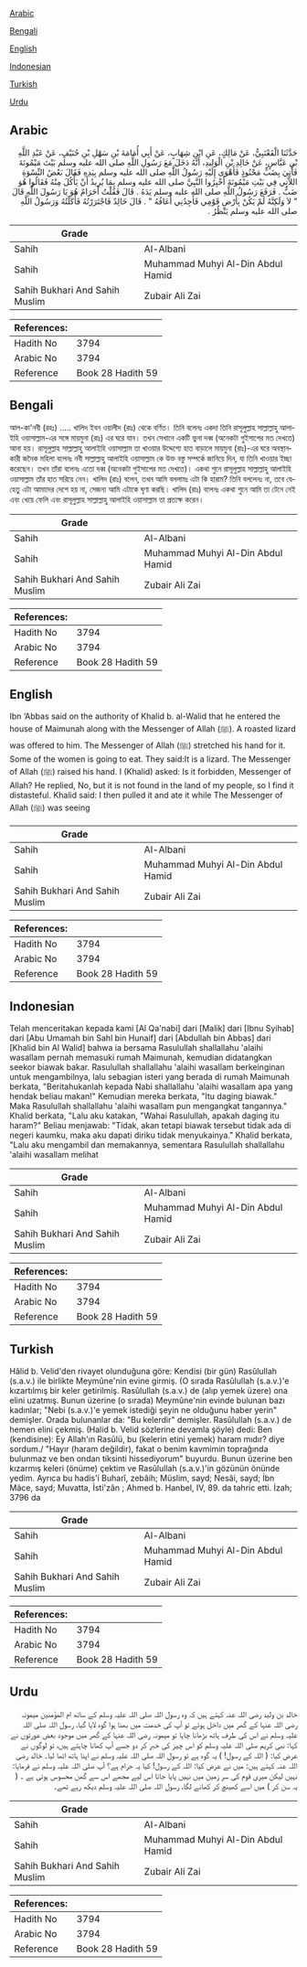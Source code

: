 [Arabic](#arabic)

[Bengali](#bengali)

[English](#english)

[Indonesian](#indonesian)

[Turkish](#turkish)

[Urdu](#urdu)

## Arabic


<div dir="rtl" lang="ar" style={{fontSize:'larger',backgroundColor:'#f8f9fa',padding:20}}>
حَدَّثَنَا الْقَعْنَبِيُّ، عَنْ مَالِكٍ، عَنِ ابْنِ شِهَابٍ، عَنْ أَبِي أُمَامَةَ بْنِ سَهْلِ بْنِ حُنَيْفٍ، عَنْ عَبْدِ اللَّهِ بْنِ عَبَّاسٍ، عَنْ خَالِدِ بْنِ الْوَلِيدِ، أَنَّهُ دَخَلَ مَعَ رَسُولِ اللَّهِ صلى الله عليه وسلم بَيْتَ مَيْمُونَةَ فَأُتِيَ بِضَبٍّ مَحْنُوذٍ فَأَهْوَى إِلَيْهِ رَسُولُ اللَّهِ صلى الله عليه وسلم بِيَدِهِ فَقَالَ بَعْضُ النِّسْوَةِ اللاَّتِي فِي بَيْتِ مَيْمُونَةَ أَخْبِرُوا النَّبِيَّ صلى الله عليه وسلم بِمَا يُرِيدُ أَنْ يَأْكُلَ مِنْهُ فَقَالُوا هُوَ ضَبٌّ ‏.‏ فَرَفَعَ رَسُولُ اللَّهِ صلى الله عليه وسلم يَدَهُ ‏.‏ قَالَ فَقُلْتُ أَحَرَامٌ هُوَ يَا رَسُولَ اللَّهِ قَالَ ‏ "‏ لاَ وَلَكِنَّهُ لَمْ يَكُنْ بِأَرْضِ قَوْمِي فَأَجِدُنِي أَعَافُهُ ‏"‏ ‏.‏ قَالَ خَالِدٌ فَاجْتَرَرْتُهُ فَأَكَلْتُهُ وَرَسُولُ اللَّهِ صلى الله عليه وسلم يَنْظُرُ ‏.‏
</div>
<div style={{backgroundColor:'#f8f9fa',padding:20, marginBottom: 10}}><table> <thead> <tr> <th>Grade</th> <th></th> </tr> </thead> <tbody> <tr><td>Sahih</td><td>Al-Albani</td></tr><tr><td>Sahih</td><td>Muhammad Muhyi Al-Din Abdul Hamid</td></tr><tr><td>Sahih Bukhari And Sahih Muslim</td><td>Zubair Ali Zai</td></tr></tbody></table><table> <thead> <tr> <th>References:</th> <th></th> </tr> </thead> <tbody><tr><td>Hadith No</td><td>3794</td></tr><tr><td>Arabic No</td><td>3794</td></tr><tr><td>Reference</td><td>Book 28 Hadith 59</td></tr></tbody></table></div>

## Bengali


<div dir="ltr" lang="bn" style={{fontSize:'larger',backgroundColor:'#f8f9fa',padding:20}}>
আল-কা'নবী (রহঃ) ..... খালিদ ইবন ওয়ালীদ (রাঃ) থেকে বর্ণিত। তিনি বলেনঃ একদা তিনি রাসূলুল্লাহ সাল্লাল্লাহু আলাইহি ওয়াসাল্লাম-এর সঙ্গে মায়মুনা (রাঃ) এর ঘরে যান। তখন সেখানে একটি ভুনা দব্ব (অনেকটা গুইসাপের মত দেখতে) আনা হয়। রাসূলুল্লাহ সাল্লাল্লাহু আলাইহি ওয়াসাল্লাম তা খাওয়ার উদ্দেশ্যে হাত বাড়ালে মায়মুনা (রাঃ)-এর ঘরে অবস্থানকারী জনৈক মহিলা বলেনঃ নবী সাল্লাল্লাহু আলাইহি ওয়াসাল্লাম কে উক্ত বস্তু সম্পর্কে জানিয়ে দিন, যা তিনি খাওয়ার ইচ্ছা করেছেন। তখন তাঁরা বলেনঃ এতো দব্ব (অনেকটা গুইসাপের মত দেখতে)। একথা শুনে রাসূলুল্লাহ সাল্লাল্লাহু আলাইহি ওয়াসাল্লাম তাঁর হাত সরিয়ে নেন। খালিদ (রাঃ) বলেন, তখন আমি বললামঃ এটা কি হারাম? তিনি বললেনঃ না, তবে যেহেতু এটা আমাদের দেশে হয় না, সেজন্য আমি এটাকে ঘৃণা করছি। খালিদ (রাঃ) বলেনঃ একথা শুনে আমি তা টেনে নেই এবং খেয়ে ফেলি এবং রাসূলুল্লাহ সাল্লাল্লাহু আলাইহি ওয়াসাল্লাম তা প্রত্যক্ষ করেন।
</div>
<div style={{backgroundColor:'#f8f9fa',padding:20, marginBottom: 10}}><table> <thead> <tr> <th>Grade</th> <th></th> </tr> </thead> <tbody> <tr><td>Sahih</td><td>Al-Albani</td></tr><tr><td>Sahih</td><td>Muhammad Muhyi Al-Din Abdul Hamid</td></tr><tr><td>Sahih Bukhari And Sahih Muslim</td><td>Zubair Ali Zai</td></tr></tbody></table><table> <thead> <tr> <th>References:</th> <th></th> </tr> </thead> <tbody><tr><td>Hadith No</td><td>3794</td></tr><tr><td>Arabic No</td><td>3794</td></tr><tr><td>Reference</td><td>Book 28 Hadith 59</td></tr></tbody></table></div>

## English


<div dir="ltr" lang="en" style={{fontSize:'larger',backgroundColor:'#f8f9fa',padding:20}}>
Ibn ‘Abbas said on the authority of Khalid b. al-Walid that he entered the house of Maimunah along with the Messenger of Allah (ﷺ). A roasted lizard was offered to him. The Messenger of Allah (ﷺ) stretched his hand for it. Some of the women is going to eat. They said:It is a lizard. The Messenger of Allah (ﷺ) raised his hand. I (Khalid) asked: Is it forbidden, Messenger of Allah? He replied, No, but it is not found in the land of my people, so I find it distasteful. Khalid said: I then pulled it and ate it while The Messenger of Allah (ﷺ) was seeing
</div>
<div style={{backgroundColor:'#f8f9fa',padding:20, marginBottom: 10}}><table> <thead> <tr> <th>Grade</th> <th></th> </tr> </thead> <tbody> <tr><td>Sahih</td><td>Al-Albani</td></tr><tr><td>Sahih</td><td>Muhammad Muhyi Al-Din Abdul Hamid</td></tr><tr><td>Sahih Bukhari And Sahih Muslim</td><td>Zubair Ali Zai</td></tr></tbody></table><table> <thead> <tr> <th>References:</th> <th></th> </tr> </thead> <tbody><tr><td>Hadith No</td><td>3794</td></tr><tr><td>Arabic No</td><td>3794</td></tr><tr><td>Reference</td><td>Book 28 Hadith 59</td></tr></tbody></table></div>

## Indonesian


<div dir="ltr" lang="id" style={{fontSize:'larger',backgroundColor:'#f8f9fa',padding:20}}>
Telah menceritakan kepada kami [Al Qa'nabi] dari [Malik] dari [Ibnu Syihab] dari [Abu Umamah bin Sahl bin Hunaif] dari [Abdullah bin Abbas] dari [Khalid bin Al Walid] bahwa ia bersama Rasulullah shallallahu 'alaihi wasallam pernah memasuki rumah Maimunah, kemudian didatangkan seekor biawak bakar. Rasulullah shallallahu 'alaihi wasallam berkeinginan untuk mengambilnya, lalu sebagian isteri yang berada di rumah Maimunah berkata, "Beritahukanlah kepada Nabi shallallahu 'alaihi wasallam apa yang hendak beliau makan!" Kemudian mereka berkata, "Itu daging biawak." Maka Rasulullah shallallahu 'alaihi wasallam pun mengangkat tangannya." Khalid berkata, "Lalu aku katakan, "Wahai Rasulullah, apakah daging itu haram?" Beliau menjawab: "Tidak, akan tetapi biawak tersebut tidak ada di negeri kaumku, maka aku dapati diriku tidak menyukainya." Khalid berkata, "Lalu aku mengambil dan memakannya, sementara Rasulullah shallallahu 'alaihi wasallam melihat
</div>
<div style={{backgroundColor:'#f8f9fa',padding:20, marginBottom: 10}}><table> <thead> <tr> <th>Grade</th> <th></th> </tr> </thead> <tbody> <tr><td>Sahih</td><td>Al-Albani</td></tr><tr><td>Sahih</td><td>Muhammad Muhyi Al-Din Abdul Hamid</td></tr><tr><td>Sahih Bukhari And Sahih Muslim</td><td>Zubair Ali Zai</td></tr></tbody></table><table> <thead> <tr> <th>References:</th> <th></th> </tr> </thead> <tbody><tr><td>Hadith No</td><td>3794</td></tr><tr><td>Arabic No</td><td>3794</td></tr><tr><td>Reference</td><td>Book 28 Hadith 59</td></tr></tbody></table></div>

## Turkish


<div dir="ltr" lang="tr" style={{fontSize:'larger',backgroundColor:'#f8f9fa',padding:20}}>
Hâlid b. Velid'den rivayet olunduğuna göre: Kendisi (bir gün) Rasûlullah (s.a.v.) ile birlikte Meymûne'nin evine girmiş. (O sırada Rasûlullah (s.a.v.)'e kızartılmış bir keler getirilmiş. Rasûlullah (s.a.v.) de (alıp yemek üzere) ona elini uzatmış. Bunun üzerine (o sırada) Meymûne'nin evinde bulunan bazı kadınlar; "Nebi (s.a.v.)'e yemek istediği şeyin ne olduğunu haber yerin" demişler. Orada bulunanlar da: "Bu kelerdir" demişler. Rasûlullah (s.a.v.) de hemen elini çekmiş. (Halid b. Velid sözlerine devamla şöyle) dedi: Ben (kendisine): Ey Allah'ın Rasûlü, bu (kelerin etini yemek) haram mıdır? diye sordum./ "Hayır (haram değildir), fakat o benim kavmimin toprağında bulunmaz ve ben ondan tiksinti hissediyorum" buyurdu. Bunun üzerine ben kızarmış keleri (önüme) çektim ve Rasûlullah (s.a.v.)'in gözünün önünde yedim. Ayrıca bu hadis'i Buharî, zebâih; Müslim, sayd; Nesâi, sayd; İbn Mâce, sayd; Muvatta, İsti'zân ; Ahmed b. Hanbel, IV, 89. da tahric etti. İzah; 3796 da
</div>
<div style={{backgroundColor:'#f8f9fa',padding:20, marginBottom: 10}}><table> <thead> <tr> <th>Grade</th> <th></th> </tr> </thead> <tbody> <tr><td>Sahih</td><td>Al-Albani</td></tr><tr><td>Sahih</td><td>Muhammad Muhyi Al-Din Abdul Hamid</td></tr><tr><td>Sahih Bukhari And Sahih Muslim</td><td>Zubair Ali Zai</td></tr></tbody></table><table> <thead> <tr> <th>References:</th> <th></th> </tr> </thead> <tbody><tr><td>Hadith No</td><td>3794</td></tr><tr><td>Arabic No</td><td>3794</td></tr><tr><td>Reference</td><td>Book 28 Hadith 59</td></tr></tbody></table></div>

## Urdu


<div dir="rtl" lang="ur" style={{fontSize:'larger',backgroundColor:'#f8f9fa',padding:20}}>
خالد بن ولید رضی اللہ عنہ کہتے ہیں کہ وہ رسول اللہ صلی اللہ علیہ وسلم کے ساتھ ام المؤمنین میمونہ رضی اللہ عنہا کے گھر میں داخل ہوئے تو آپ کی خدمت میں بھنا ہوا گوہ لایا گیا، رسول اللہ صلی اللہ علیہ وسلم نے اس کی طرف ہاتھ بڑھانا چاہا تو میمونہ رضی اللہ عنہا کے گھر میں موجود بعض عورتوں نے کہا: نبی کریم صلی اللہ علیہ وسلم کو اس چیز کی خبر کر دو جسے آپ کھانا چاہتے ہیں، تو لوگوں نے عرض کیا: ( اللہ کے رسول! ) یہ گوہ ہے تو رسول اللہ صلی اللہ علیہ وسلم نے اپنا ہاتھ اٹھا لیا۔ خالد رضی اللہ عنہ کہتے ہیں: میں نے عرض کیا: اللہ کے رسول! کیا یہ حرام ہے؟ آپ صلی اللہ علیہ وسلم نے فرمایا: نہیں لیکن میری قوم کی سر زمین میں نہیں پایا جاتا اس لیے مجھے اس سے گھن محسوس ہوتی ہے ۔ ( یہ سن کر ) میں اسے کھینچ کر کھانے لگا، رسول اللہ صلی اللہ علیہ وسلم دیکھ رہے تھے۔
</div>
<div style={{backgroundColor:'#f8f9fa',padding:20, marginBottom: 10}}><table> <thead> <tr> <th>Grade</th> <th></th> </tr> </thead> <tbody> <tr><td>Sahih</td><td>Al-Albani</td></tr><tr><td>Sahih</td><td>Muhammad Muhyi Al-Din Abdul Hamid</td></tr><tr><td>Sahih Bukhari And Sahih Muslim</td><td>Zubair Ali Zai</td></tr></tbody></table><table> <thead> <tr> <th>References:</th> <th></th> </tr> </thead> <tbody><tr><td>Hadith No</td><td>3794</td></tr><tr><td>Arabic No</td><td>3794</td></tr><tr><td>Reference</td><td>Book 28 Hadith 59</td></tr></tbody></table></div>